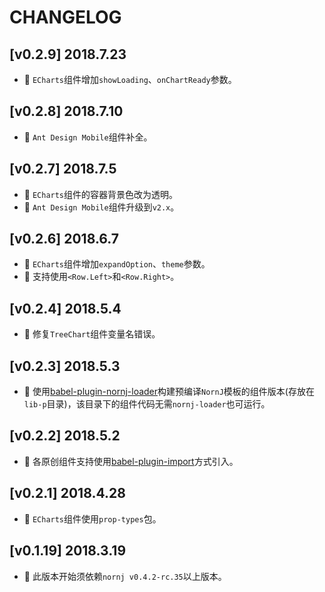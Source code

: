 # CHANGELOG

## [v0.2.9] 2018.7.23

* 🌟 `ECharts`组件增加`showLoading`、`onChartReady`参数。

## [v0.2.8] 2018.7.10

* 🌟 `Ant Design Mobile`组件补全。

## [v0.2.7] 2018.7.5

* 🐞 `ECharts`组件的容器背景色改为透明。
* 🌟 `Ant Design Mobile`组件升级到`v2.x`。

## [v0.2.6] 2018.6.7

* 🌟 `ECharts`组件增加`expandOption`、`theme`参数。
* 🌟 支持使用`<Row.Left>`和`<Row.Right>`。

## [v0.2.4] 2018.5.4

* 🐞 修复`TreeChart`组件变量名错误。

## [v0.2.3] 2018.5.3

* 🌟 使用[babel-plugin-nornj-loader](https://github.com/yuhongda/babel-plugin-nornj-loader)构建预编译`NornJ`模板的组件版本(存放在`lib-p`目录)，该目录下的组件代码无需`nornj-loader`也可运行。

## [v0.2.2] 2018.5.2

* 🌟 各原创组件支持使用[babel-plugin-import](https://github.com/joe-sky/flarej/blob/master/README.md#原创组件)方式引入。

## [v0.2.1] 2018.4.28

* 🌟 `ECharts`组件使用`prop-types`包。

## [v0.1.19] 2018.3.19

* 🌟 此版本开始须依赖`nornj v0.4.2-rc.35`以上版本。